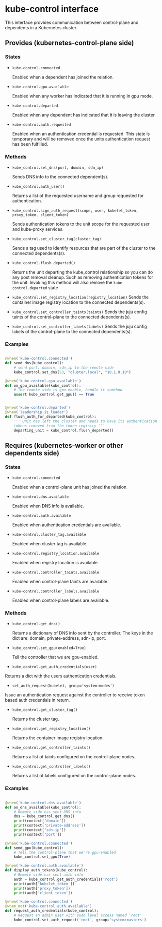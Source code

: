 # kube-control interface

This interface provides communication between control-plane and dependents in a
Kubernetes cluster.


## Provides (kubernetes-control-plane side)


### States

* `kube-control.connected`

  Enabled when a dependent has joined the relation.

* `kube-control.gpu.available`

  Enabled when any worker has indicated that it is running in gpu mode.

* `kube-control.departed`

  Enabled when any dependent has indicated that it is leaving the cluster.

* `kube-control.auth.requested`

  Enabled when an authentication credential is requested. This state is
  temporary and will be removed once the units authentication request has
  been fulfilled.

### Methods

* `kube_control.set_dns(port, domain, sdn_ip)`

  Sends DNS info to the connected dependent(s).


* `kube_control.auth_user()`

  Returns a list of the requested username and group requested for
  authentication.

* `kube_control.sign_auth_request(scope, user, kubelet_token, proxy_token, client_token)`

  Sends authentication tokens to the unit scope for the requested user
  and kube-proxy services.

* `kube_control.set_cluster_tag(cluster_tag)`

  Sends a tag used to identify resources that are part of the cluster to the
  connected dependents(s).

* `kube_control.flush_departed()`

  Returns the unit departing the kube_control relationship so you can do any
  post removal cleanup. Such as removing authentication tokens for the unit.
  Invoking this method will also remove the `kube-control.departed` state

* `kube_control.set_registry_location(registry_location)`
  Sends the container image registry location to the connected dependents(s).

* `kube_control.set_controller_taints(taints)`
  Sends the juju config taints of the control-plane to the connected dependents(s).

* `kube_control.set_controller_labels(labels)`
  Sends the juju config labels of the control-plane to the connected dependents(s).

### Examples

```python

@when('kube-control.connected')
def send_dns(kube_control):
    # send port, domain, sdn_ip to the remote side
    kube_control.set_dns(53, "cluster.local", "10.1.0.10")

@when('kube-control.gpu.available')
def on_gpu_available(kube_control):
    # The remote side is gpu-enable, handle it somehow
    assert kube_control.get_gpu() == True


@when('kube-control.departed')
@when('leadership.is_leader')
def flush_auth_for_departed(kube_control):
    ''' Unit has left the cluster and needs to have its authentication
    tokens removed from the token registry '''
    departing_unit = kube_control.flush_departed()

```

## Requires (kubernetes-worker or other dependents side)


### States

* `kube-control.connected`

  Enabled when a control-plane unit has joined the relation.

* `kube-control.dns.available`

  Enabled when DNS info is available.

* `kube-control.auth.available`

  Enabled when authentication credentials are available.

* `kube-control.cluster_tag.available`

  Enabled when cluster tag is available.

* `kube-control.registry_location.available`

  Enabled when registry location is available.

* `kube-control.controller_taints.available`

  Enabled when control-plane taints are available.

* `kube-control.controller_labels.available`

  Enabled when control-plane labels are available.

### Methods

* `kube_control.get_dns()`

  Returns a dictionary of DNS info sent by the controller. The keys in the
  dict are: domain, private-address, sdn-ip, port.

* `kube_control.set_gpu(enabled=True)`

  Tell the controller that we are gpu-enabled.

*  `kube_control.get_auth_credentials(user)`

  Returns a dict with the users authentication credentials.

*  `set_auth_request(kubelet, group='system:nodes')`

  Issue an authentication request against the controller to receive token based
  auth credentials in return.

* `kube_control.get_cluster_tag()`

  Returns the cluster tag.

* `kube_control.get_registry_location()`

  Returns the container image registry location.

* `kube_control.get_controller_taints()`

  Returns a list of taints configured on the control-plane nodes.

* `kube_control.get_controller_labels()`

  Returns a list of labels configured on the control-plane nodes.


### Examples

```python

@when('kube-control.dns.available')
def on_dns_available(kube_control):
    # Remote side has sent DNS info
    dns = kube_control.get_dns()
    print(context['domain'])
    print(context['private-address'])
    print(context['sdn-ip'])
    print(context['port'])

@when('kube-control.connected')
def send_gpu(kube_control):
    # Tell the control-plane that we're gpu-enabled
    kube_control.set_gpu(True)

@when('kube-control.auth.available')
def display_auth_tokens(kube_control):
    # Remote side has sent auth info
    auth = kube_control.get_auth_credentials('root')
    print(auth['kubelet_token'])
    print(auth['proxy_token'])
    print(auth['client_token'])

@when('kube-control.connected')
@when_not('kube-control.auth.available')
def request_auth_credentials(kube_control):
    # Request an admin user with sudo level access named 'root'
    kube_control.set_auth_request('root', group='system:masters')

```

